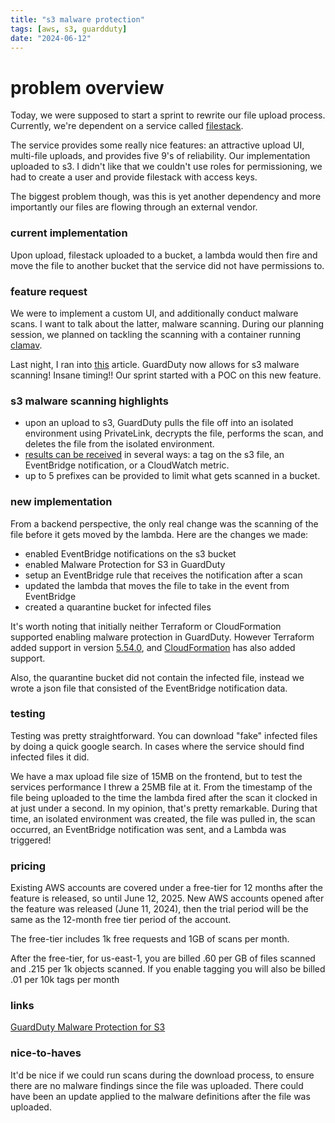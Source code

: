 ```yaml
---
title: "s3 malware protection"
tags: [aws, s3, guardduty]
date: "2024-06-12"
---
```

# problem overview

Today, we were supposed to start a sprint to rewrite our file upload process. Currently, we're dependent on a service called [filestack](https://www.filestack.com).

The service provides some really nice features: an attractive upload UI, multi-file uploads, and provides five 9's of reliability. Our implementation uploaded to s3. I didn't like that we couldn't use roles for permissioning, we had to create a user and provide filestack with access keys.

The biggest problem though, was this is yet another dependency and more importantly our files are flowing through an external vendor.

### current implementation

Upon upload, filestack uploaded to a bucket, a lambda would then fire and move the file to another bucket that the service did not have permissions to.

### feature request

We were to implement a custom UI, and additionally conduct malware scans. I want to talk about the latter, malware scanning. During our planning session, we planned on tackling the scanning with a container running [clamav](https://www.clamav.net/).

Last night, I ran into [this](https://aws.amazon.com/about-aws/whats-new/2024/06/detect-malware-object-uploads-amazon-s3-guardduty/) article. GuardDuty now allows for s3 malware scanning! Insane timing!! Our sprint started with a POC on this new feature.

### s3 malware scanning highlights

- upon an upload to s3, GuardDuty pulls the file off into an isolated environment using PrivateLink, decrypts the file, performs the scan, and deletes the file from the isolated environment.
- [results can be received](https://docs.aws.amazon.com/guardduty/latest/ug/how-malware-protection-for-s3-gdu-works.html#s3-malware-protection-capability) in several ways: a tag on the s3 file, an EventBridge notification, or a CloudWatch metric.
- up to 5 prefixes can be provided to limit what gets scanned in a bucket.

### new implementation

From a backend perspective, the only real change was the scanning of the file before it gets moved by the lambda. Here are the changes we made:

- enabled EventBridge notifications on the s3 bucket
- enabled Malware Protection for S3 in GuardDuty
- setup an EventBridge rule that receives the notification after a scan
- updated the lambda that moves the file to take in the event from EventBridge
- created a quarantine bucket for infected files

It's worth noting that initially neither Terraform or CloudFormation supported enabling malware protection in GuardDuty. However Terraform added support in version [5.54.0](https://registry.terraform.io/providers/hashicorp/aws/5.54.0/docs/resources/guardduty_malware_protection_plan), and [CloudFormation](https://docs.aws.amazon.com/AWSCloudFormation/latest/UserGuide/aws-resource-guardduty-malwareprotectionplan.html) has also added support.

Also, the quarantine bucket did not contain the infected file, instead we wrote a json file that consisted of the EventBridge notification data.

### testing

Testing was pretty straightforward. You can download "fake" infected files by doing a quick google search. In cases where the service should find infected files it did.

We have a max upload file size of 15MB on the frontend, but to test the services performance I threw a 25MB file at it. From the timestamp of the file being uploaded to the time the lambda fired after the scan it clocked in at just under a second. In my opinion, that's pretty remarkable. During that time, an isolated environment was created, the file was pulled in, the scan occurred, an EventBridge notification was sent, and a Lambda was triggered!

### pricing

Existing AWS accounts are covered under a free-tier for 12 months after the feature is released, so until June 12, 2025. New AWS accounts opened after the feature was released (June 11, 2024), then the trial period will be the same as the 12-month free tier period of the account.

The free-tier includes 1k free requests and 1GB of scans per month.

After the free-tier, for us-east-1, you are billed .60 per GB of files scanned and .215 per 1k objects scanned. If you enable tagging you will also be billed .01 per 10k tags per month

### links

[GuardDuty Malware Protection for S3](https://docs.aws.amazon.com/guardduty/latest/ug/gdu-malware-protection-s3.html)

### nice-to-haves

It'd be nice if we could run scans during the download process, to ensure there are no malware findings since the file was uploaded. There could have been an update applied to the malware definitions after the file was uploaded.
